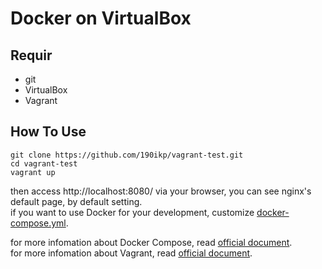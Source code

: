 # Docker on VirtualBox
## Requir
- git
- VirtualBox
- Vagrant

## How To Use

```shell
git clone https://github.com/190ikp/vagrant-test.git
cd vagrant-test
vagrant up
```
then access http://localhost:8080/ via your browser, you can see nginx's default page, by default setting.  
if you want to use Docker for your development, customize [docker-compose.yml](./docker-compose.yml).  

for more infomation about Docker Compose, read [official document](https://docs.docker.com/compose/).  
for more infomation about Vagrant, read [official document](https://www.vagrantup.com/docs/index.html).